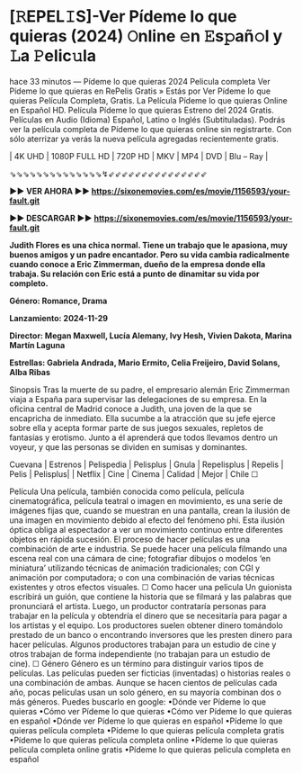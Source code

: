 # [𝚁EPEL𝙸S]-Ver Pídeme lo que quieras (2024) 𝙾nline 𝚎n 𝙴s𝚙añ𝚘l y 𝙻a 𝙿elic𝚞la 

hace 33 minutos — Pídeme lo que quieras 2024 Pelicula completa Ver Pídeme lo que quieras en RePelis Gratis » Estás por Ver Pídeme lo que quieras Película Completa, Gratis. La Película Pídeme lo que quieras Online en Español HD. Película Pídeme lo que quieras Estreno del 2024 Gratis. Películas en Audio (Idioma) Español, Latino o Inglés (Subtituladas). Podrás ver la película completa de Pídeme lo que quieras online sin registrarte. Con sólo aterrizar ya verás la nueva película agregadas recientemente gratis. 

| 4K UHD | 1080P FULL HD | 720P HD | MKV | MP4 | DVD | Blu – Ray | 


⇘⇘⇘⇘⇘⇘⇘⇘⇘⇘⇘⇘⇘⇘↯⇙⇙⇙⇙⇙⇙⇙⇙⇙⇙⇙⇙⇙⇙⇙ 

**►► VER AHORA ►► https://sixonemovies.com/es/movie/1156593/your-fault.git**

**►► DESCARGAR ►► https://sixonemovies.com/es/movie/1156593/your-fault.git**

**Judith Flores es una chica normal. Tiene un trabajo que le apasiona, muy buenos amigos y un padre encantador. Pero su vida cambia radicalmente cuando conoce a Eric Zimmerman, dueño de la empresa donde ella trabaja. Su relación con Eric está a punto de dinamitar su vida por completo.**

**Género: Romance, Drama**

**Lanzamiento: 2024-11-29**

**Director: Megan Maxwell, Lucía Alemany, Ivy Hesh, Vivien Dakota, Marina Martín Laguna**

**Estrellas: Gabriela Andrada, Mario Ermito, Celia Freijeiro, David Solans, Alba Ribas**


Sinopsis Tras la muerte de su padre, el empresario alemán Eric Zimmerman viaja a España para supervisar las delegaciones de su empresa. En la oficina central de Madrid conoce a Judith, una joven de la que se encapricha de inmediato. Ella sucumbe a la atracción que su jefe ejerce sobre ella y acepta formar parte de sus juegos sexuales, repletos de fantasías y erotismo. Junto a él aprenderá que todos llevamos dentro un voyeur, y que las personas se dividen en sumisas y dominantes. 

Cuevana | Estrenos | Pelispedia | Pelisplus | Gnula | Repelisplus | Repelis | Pelis | Pelisplus| | Netflix | Cine | Cinema | Calidad | Mejor | Chile ☐ 

Película Una película, también conocida como película, película cinematográfica, película teatral o imagen en movimiento, es una serie de imágenes fijas que, cuando se muestran en una pantalla, crean la ilusión de una imagen en movimiento debido al efecto del fenómeno phi. Esta ilusión óptica obliga al espectador a ver un movimiento continuo entre diferentes objetos en rápida sucesión. El proceso de hacer películas es una combinación de arte e industria. Se puede hacer una película filmando una escena real con una cámara de cine; fotografiar dibujos o modelos ‘en miniatura’ utilizando técnicas de animación tradicionales; con CGI y animación por computadora; o con una combinación de varias técnicas existentes y otros efectos visuales. ☐ Como hacer una pelicula Un guionista escribirá un guión, que contiene la historia que se filmará y las palabras que pronunciará el artista. Luego, un productor contrataría personas para trabajar en la película y obtendría el dinero que se necesitaría para pagar a los artistas y el equipo. Los productores suelen obtener dinero tomándolo prestado de un banco o encontrando inversores que les presten dinero para hacer películas. Algunos productores trabajan para un estudio de cine y otros trabajan de forma independiente (no trabajan para un estudio de cine). ☐ Género Género es un término para distinguir varios tipos de películas. Las películas pueden ser ficticias (inventadas) o historias reales o una combinación de ambas. Aunque se hacen cientos de películas cada año, pocas películas usan un solo género, en su mayoría combinan dos o más géneros. Puedes buscarlo en google: •Dónde ver Pídeme lo que quieras •Cómo ver Pídeme lo que quieras •Cómo ver Pídeme lo que quieras en español •Dónde ver Pídeme lo que quieras en español •Pídeme lo que quieras película completa •Pídeme lo que quieras película completa gratis •Pídeme lo que quieras película completa online •Pídeme lo que quieras película completa online gratis •Pídeme lo que quieras pelicula completa en español
